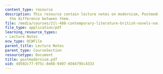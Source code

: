 ```yaml
---
content_type: resource
description: This resource contain lecture notes on modernism, Postmodernism, and
  the difference between them.
file: /media/courses/21l-488-contemporary-literature-british-novels-now-spring-2007/dd592c77975c8e8894076564795c4333_postmodernism.pdf
file_type: application/pdf
learning_resource_types:
- Lecture Notes
ocw_type: OCWFile
parent_title: Lecture Notes
parent_type: CourseSection
resourcetype: Document
title: postmodernism.pdf
uid: dd592c77-975c-8e88-9407-6564795c4333
---
```

